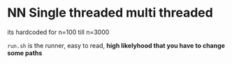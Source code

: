 # NN Single threaded multi threaded

its hardcoded for n=100 till n=3000

`run.sh` is the runner, easy to read, **high likelyhood that you have to change some paths**
